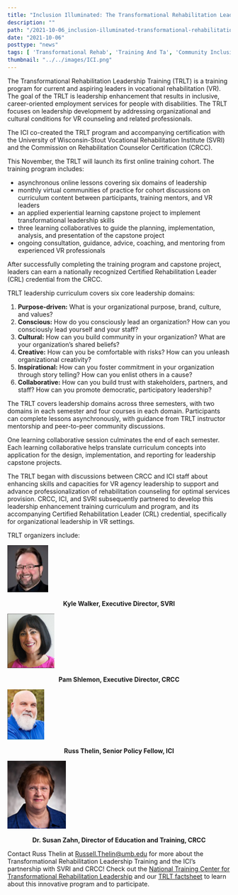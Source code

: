```yaml
---
title: "Inclusion Illuminated: The Transformational Rehabilitation Leadership Training (TRLT): A dynamic approach to consumer-responsive VR services"
description: ""
path: "/2021-10-06_inclusion-illuminated-transformational-rehabilitation-leadership-training.md"
date: "2021-10-06"
posttype: "news"
tags: [ 'Transformational Rehab', 'Training And Ta', 'Community Inclusion', 'ICI','Leadership Training', 'Inclusion Illuminated']
thumbnail: "../../images/ICI.png"
---
```



The Transformational Rehabilitation Leadership Training (TRLT) is a training program for current and aspiring leaders in vocational rehabilitation (VR). The goal of the TRLT is leadership enhancement that results in inclusive, career-oriented employment services for people with disabilities. The TRLT focuses on leadership development by addressing organizational and cultural conditions for VR counseling and related professionals.

The ICI co-created the TRLT program and accompanying certification with the University of Wisconsin-Stout Vocational Rehabilitation Institute (SVRI) and the Commission on Rehabilitation Counselor Certification (CRCC).

This November, the TRLT will launch its first online training cohort. The training program includes:

*   asynchronous online lessons covering six domains of leadership
*   monthly virtual communities of practice for cohort discussions on curriculum content between participants, training mentors, and VR leaders
*   an applied experiential learning capstone project to implement transformational leadership skills
*   three learning collaboratives to guide the planning, implementation, analysis, and presentation of the capstone project
*   ongoing consultation, guidance, advice, coaching, and mentoring from experienced VR professionals

After successfully completing the training program and capstone project, leaders can earn a nationally recognized Certified Rehabilitation Leader (CRL) credential from the CRCC.

TRLT leadership curriculum covers six core leadership domains:

1.  **Purpose-driven:** What is your organizational purpose, brand, culture, and values?
2.  **Conscious:** How do you consciously lead an organization? How can you consciously lead yourself and your staff?
3.  **Cultural:** How can you build community in your organization? What are your organization’s shared beliefs?
4.  **Creative:** How can you be comfortable with risks? How can you unleash organizational creativity?
5.  **Inspirational:** How can you foster commitment in your organization through story telling? How can you enlist others in a cause?
6.  **Collaborative:** How can you build trust with stakeholders, partners, and staff? How can you promote democratic, participatory leadership?

The TRLT covers leadership domains across three semesters, with two domains in each semester and four courses in each domain. Participants can complete lessons asynchronously, with guidance from TRLT instructor mentorship and peer-to-peer community discussions.

One learning collaborative session culminates the end of each semester. Each learning collaborative helps translate curriculum concepts into application for the design, implementation, and reporting for leadership capstone projects.

The TRLT began with discussions between CRCC and ICI staff about enhancing skills and capacities for VR agency leadership to support and advance professionalization of rehabilitation counseling for optimal services provision. CRCC, ICI, and SVRI subsequently partnered to develop this leadership enhancement training curriculum and program, and its accompanying Certified Rehabilitation Leader (CRL) credential, specifically for organizational leadership in VR settings.

TRLT organizers include:

 


![Kyle Walker](../../images/kyle-walker.png)

<center>

**Kyle Walker, Executive Director, SVRI**

</center>
 
![Pam Shlemon](../../images/pam-shlemon.png)

<center>

**Pam Shlemon, Executive Director, CRCC**

</center>

![Russ Thelin](../../images/russ-thelin-sm.png)

<center>

**Russ Thelin, Senior Policy Fellow, ICI**

</center>

![Susan Zahn](../../images/susan-zahn.png)

<center>

**Dr. Susan Zahn, Director of Education and Training, CRCC**

</center>

Contact Russ Thelin at [Russell.Thelin@umb.edu](mailto:russell.thelin@umb.edu) for more about the Transformational Rehabilitation Leadership Training and the ICI’s partnership with SVRI and CRCC! Check out the [National Training Center for Transformational Rehabilitation Leadership](https://www.uwstout.edu/SVRI/CertifiedRehabilitationLeader) and our [TRLT factsheet](https://liveuwstout.sharepoint.com/sites/2034/Training/Shared%20Documents/Forms/AllItems.aspx?id=%2Fsites%2F2034%2FTraining%2FShared%20Documents%2FTransformationalLeadership%2FNTC%5Ffactsheet%5FFinal%2Epdf&parent=%2Fsites%2F2034%2FTraining%2FShared%20Documents%2FTransformationalLeadership&p=true&originalPath=aHR0cHM6Ly9saXZldXdzdG91dC5zaGFyZXBvaW50LmNvbS86Yjovcy8yMDM0L1RyYWluaW5nL0VWUC1kS0JzQ1BkRGdfc1NnenpHUGxZQkNfZ0FEN1RLV0ltVUV5NDN6TW90Y2c_cnRpbWU9d2VXaEtTaVAyVWc) to learn about this innovative program and to participate.

